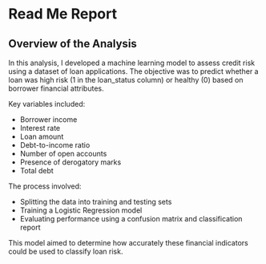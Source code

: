 # Read Me Report

## Overview of the Analysis

In this analysis, I developed a machine learning model to assess credit risk using a dataset of loan applications. The objective was to predict whether a loan was high risk (1 in the loan_status column) or healthy (0) based on borrower financial attributes.

Key variables included:

  - Borrower income
  - Interest rate
  - Loan amount
  - Debt-to-income ratio
  - Number of open accounts
  - Presence of derogatory marks
  - Total debt

The process involved:

  - Splitting the data into training and testing sets
  - Training a Logistic Regression model
  - Evaluating performance using a confusion matrix and classification report

This model aimed to determine how accurately these financial indicators could be used to classify loan risk.
